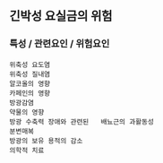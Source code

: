 ## 긴박성 요실금의 위험




### 특성 / 관련요인 / 위험요인

>                
    
    위축성 요도염
    위축성 질내염
    알코올의 영향
    카페인의 영향
    방광감염
    약물의 영향
    방광 수축력 장애와 관련된   배뇨근의 과활동성
    분변매복
    방광의 보유 용적의 감소
    의학적 치료